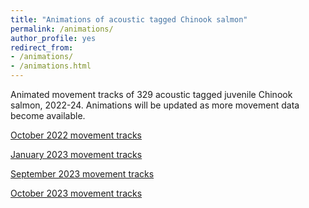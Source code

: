 ```yaml
---
title: "Animations of acoustic tagged Chinook salmon"
permalink: /animations/
author_profile: yes
redirect_from:
- /animations/
- /animations.html
---
```


Animated movement tracks of 329 acoustic tagged juvenile Chinook salmon, 2022-24. Animations will be updated as more movement data become available.

[October 2022 movement tracks](/files/oct22-anim-satellite.gif)

[January 2023 movement tracks](/files/jan23-anim-satellite.gif)

[September 2023 movement tracks](/files/sep23-anim-satellite.gif)

[October 2023 movement tracks](/files/oct23-anim-satellite.gif)